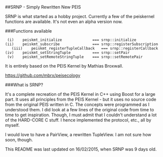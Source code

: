 ##SRNP - Simply Rewritten New PEIS


SRNP is what started as a hobby project.
Currently a few of the peiskernel functions are available. 
It's not even an alpha version now.


###Functions available


	 (i) 	peiskmt_initialize 				=== srnp::initialize
	(ii) 	peiskmt_subscribe 				=== srnp::registerSubscription
       (iii) 	peiskmt_registerTupleCallback 	=== srnp::registerCallback
	(iv) 	peiskmt_setStringTuple 			=== srnp::setPair
	 (v) 	peiskmt_setRemoteStringTuple 	=== srnp::setRemotePair


It is entirely based on the PEIS Kernel by Mathias Broxwall.

https://github.com/mbrx/peisecology


###What is SRNP?

It's a complete recreation of the PEIS Kernel in C++ using Boost for a large part.
It uses all principles from the PEIS Kernel - but it uses no source code from the
original PEIS written in C. The concepts were programmed as I understood them.
I did look at a few lines of the original code from time to time to get inspiration. 
Though, I must admit that I couldn't understand a lot of the HARD-CORE C stuff.
I hence implemented the protocol, etc., all by myself. 

I would love to have a PairView, a rewritten TupleView. I am not sure how soon, though.

This README was last updated on 16/02/2015, when SRNP was 9 days old.